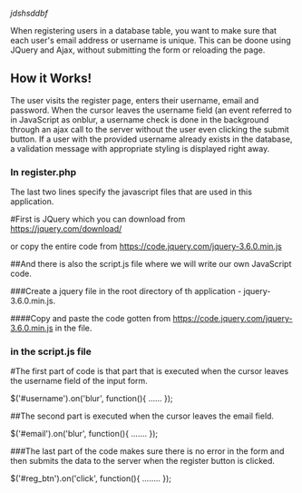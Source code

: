 *jdshsddbf*


When registering users in a database table, you want to make sure that each user's email address or username is unique.
This can be doone using JQuery and Ajax, without submitting the form or reloading the page.


## How it Works!

The user visits the register page, enters their username, email and password. When the cursor leaves the username field (an event referred to in JavaScript as onblur,  a username check is done in the background through an ajax call to the server without the user even clicking the submit button. If a user with the provided username already exists in the database, a validation message with appropriate styling is displayed right away.


### In register.php 

The last two lines specify the javascript files that are used in this application. 

#First is JQuery which you can download from 
     https://jquery.com/download/

or copy the entire code from
    https://code.jquery.com/jquery-3.6.0.min.js
       

##And there is also the script.js file where we will write our own JavaScript code. 

###Create a jquery file in the root directory of th application - jquery-3.6.0.min.js. 

####Copy and paste the code gotten from https://code.jquery.com/jquery-3.6.0.min.js in the file.


### in the script.js file

#The first part of code is that part that is executed when the cursor leaves the username field of the input form. 

$('#username').on('blur', function(){
    ......
});

##The second part is executed when the cursor leaves the email field.

$('#email').on('blur', function(){
    .......
});

###The last part of the code makes sure there is no error in the form and then submits the data to the server when the register button is clicked.

$('#reg_btn').on('click', function(){
    ........
});
